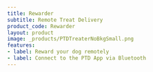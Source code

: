 ```yaml
---
title: Rewarder
subtitle: Remote Treat Delivery
product_code: Rewarder
layout: product
image: _products/PTDTreaterNoBkgSmall.png
features:
- label: Reward your dog remotely
- label: Connect to the PTD App via Bluetooth
---
```

